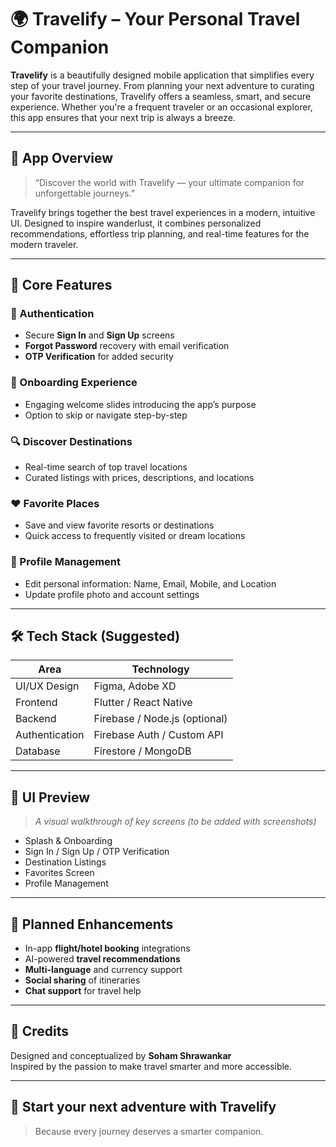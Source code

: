 # 🌍 Travelify – Your Personal Travel Companion

**Travelify** is a beautifully designed mobile application that simplifies every step of your travel journey. From planning your next adventure to curating your favorite destinations, Travelify offers a seamless, smart, and secure experience. Whether you're a frequent traveler or an occasional explorer, this app ensures that your next trip is always a breeze.

---

## 📱 App Overview

> “Discover the world with Travelify — your ultimate companion for unforgettable journeys.”

Travelify brings together the best travel experiences in a modern, intuitive UI. Designed to inspire wanderlust, it combines personalized recommendations, effortless trip planning, and real-time features for the modern traveler.

---

## 🚀 Core Features

### 🔐 Authentication
- Secure **Sign In** and **Sign Up** screens
- **Forgot Password** recovery with email verification
- **OTP Verification** for added security

### 🧭 Onboarding Experience
- Engaging welcome slides introducing the app’s purpose
- Option to skip or navigate step-by-step

### 🔍 Discover Destinations
- Real-time search of top travel locations
- Curated listings with prices, descriptions, and locations

### ❤️ Favorite Places
- Save and view favorite resorts or destinations
- Quick access to frequently visited or dream locations

### 👤 Profile Management
- Edit personal information: Name, Email, Mobile, and Location
- Update profile photo and account settings

---

## 🛠️ Tech Stack (Suggested)

| Area            | Technology                |
|-----------------|---------------------------|
| UI/UX Design    | Figma, Adobe XD           |
| Frontend        | Flutter / React Native    |
| Backend         | Firebase / Node.js (optional) |
| Authentication  | Firebase Auth / Custom API |
| Database        | Firestore / MongoDB       |

---

## 📸 UI Preview

> _A visual walkthrough of key screens (to be added with screenshots)_

- Splash & Onboarding  
- Sign In / Sign Up / OTP Verification  
- Destination Listings  
- Favorites Screen  
- Profile Management

---

## 🔮 Planned Enhancements

- In-app **flight/hotel booking** integrations
- AI-powered **travel recommendations**
- **Multi-language** and currency support
- **Social sharing** of itineraries
- **Chat support** for travel help

---

## 🤝 Credits

Designed and conceptualized by **Soham Shrawankar**  
Inspired by the passion to make travel smarter and more accessible.

---

## 🧳 Start your next adventure with **Travelify**  
> Because every journey deserves a smarter companion.
